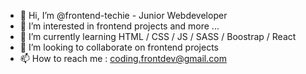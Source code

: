 - 👋 Hi, I’m @frontend-techie - Junior Webdeveloper
- 👀 I’m interested in frontend projects and more ...
- 🌱 I’m currently learning HTML / CSS / JS / SASS / Boostrap / React
- 💞️ I’m looking to collaborate on frontend projects
- 📫 How to reach me : coding.frontdev@gmail.com

<!---
frontend-techie/frontend-techie is a ✨ special ✨ repository because its `README.md` (this file) appears on your GitHub profile.
You can click the Preview link to take a look at your changes.
--->
